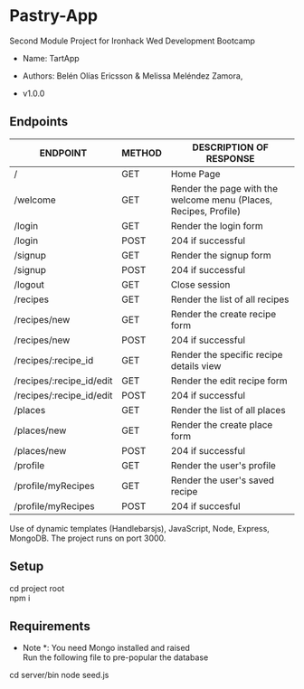
# Pastry-App
Second Module Project for Ironhack Wed Development Bootcamp

- Name: TartApp

- Authors: Belén Olías Ericsson & Melissa Meléndez Zamora,

- v1.0.0

## Endpoints

| ENDPOINT                  | METHOD |  DESCRIPTION OF RESPONSE                                           |
|---------------------------|--------|--------------------------------------------------------------------|
| /                         | GET    | Home Page                                                          |
| /welcome                  | GET    | Render the page with the welcome menu \(Places, Recipes, Profile\) |
| /login                    | GET    | Render the login form                                              |
| /login                    | POST   | 204 if successful                                                  |
| /signup                   | GET    | Render the signup form                                             |
| /signup                   | POST   | 204 if successful                                                  |
| /logout                   | GET    | Close session                                                      |
| /recipes                  | GET    | Render the list of all recipes                                     |
| /recipes/new              | GET    | Render the create recipe form                                      |
| /recipes/new              | POST   | 204 if successful                                                  |
| /recipes/:recipe\_id      | GET    | Render the specific recipe details view                            |
| /recipes/:recipe\_id/edit | GET    | Render the edit recipe form                                        |
| /recipes/:recipe\_id/edit | POST   | 204 if successful                                                  |
| /places                   | GET    | Render the list of all places                                      |
| /places/new               | GET    | Render the create place form                                       |
| /places/new               | POST   | 204 if successful                                                  |
| /profile                  | GET    | Render the user's profile                                          |
| /profile/myRecipes        | GET    | Render the user's saved recipe                                     |
| /profile/myRecipes        | POST   | 204 if succesful                                                   |

Use of dynamic templates (Handlebarsjs), JavaScript, Node, Express, MongoDB.
The project runs on port 3000.

## Setup
cd project root </br>
npm i

## Requirements

* Note *: You need Mongo installed and raised </br>
Run the following file to pre-popular the database

cd server/bin
node seed.js



